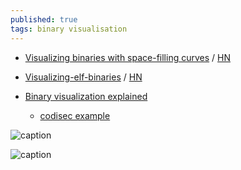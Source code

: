 ```yaml
---
published: true
tags: binary visualisation
---
```

- [Visualizing binaries with space-filling curves](https://corte.si/posts/visualisation/binvis/index.html) / [HN](https://news.ycombinator.com/item?id=14544191)
- [Visualizing-elf-binaries](https://reverseengineering.stackexchange.com/questions/6003/visualizing-elf-binaries) / [HN](https://news.ycombinator.com/item?id=15164166)

- [Binary visualization explained](https://codisec.com/binary-visualization-explained/)
	- [codisec example](https://codisec.com/binary-data-visualization/)

![caption](https://corte.si/posts/visualisation/binvis/hilbert-hilbert.png) <!-- .element height="50%" width="50% ustify-content="left" -->

![caption](https://codisec.com/wp-content/uploads/2017/01/txt_layered.png) <!-- .element height="50%" width="50% ustify-content="left" -->